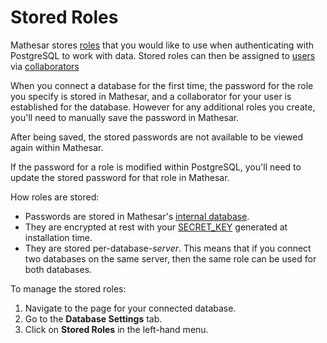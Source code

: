 # Stored Roles

Mathesar stores [roles](./roles.md) that you would like to use when authenticating with PostgreSQL to work with data. Stored roles can then be assigned to [users](./users.md) via [collaborators](./collaborators.md)

When you connect a database for the first time, the password for the role you specify is stored in Mathesar, and a collaborator for your user is established for the database. However for any additional roles you create, you'll need to manually save the password in Mathesar.

After being saved, the stored passwords are not available to be viewed again within Mathesar.

If the password for a role is modified within PostgreSQL, you'll need to update the stored password for that role in Mathesar.

How roles are stored:

- Passwords are stored in Mathesar's [internal database](./databases.md#internal).
- They are encrypted at rest with your [SECRET_KEY](../administration/environment-variables.md#secret_key) generated at installation time.
- They are stored per-database-_server_. This means that if you connect two databases on the same server, then the same role can be used for both databases.

To manage the stored roles:

1. Navigate to the page for your connected database.
2. Go to the **Database Settings** tab.
3. Click on **Stored Roles** in the left-hand menu.
